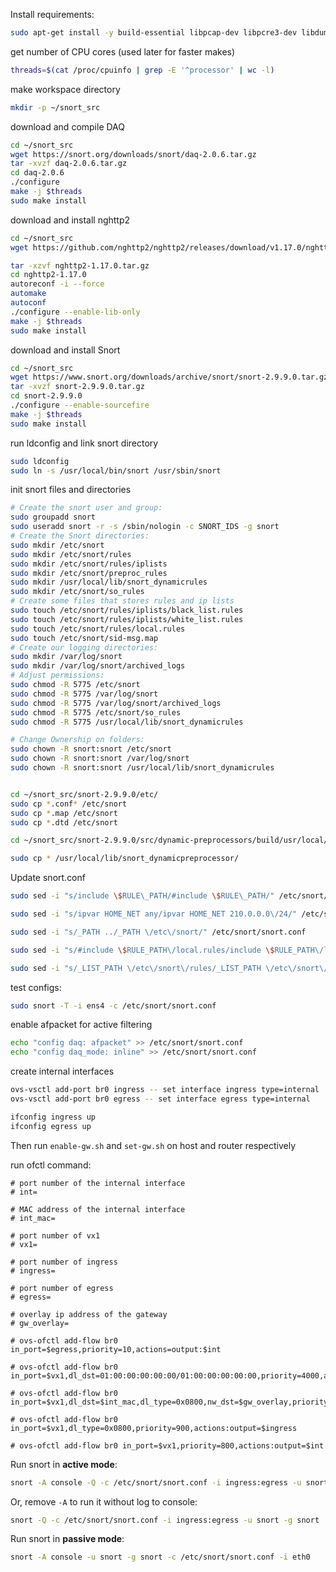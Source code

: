

Install requirements:

```bash
sudo apt-get install -y build-essential libpcap-dev libpcre3-dev libdumbnet-dev bison flex zlib1g-dev liblzma-dev openssl libssl-dev libnghttp2-dev
```

get number of CPU cores (used later for faster makes)

```bash
threads=$(cat /proc/cpuinfo | grep -E '^processor' | wc -l)
```

make workspace directory

```bash
mkdir -p ~/snort_src
```

download and compile DAQ

```bash
cd ~/snort_src
wget https://snort.org/downloads/snort/daq-2.0.6.tar.gz
tar -xvzf daq-2.0.6.tar.gz
cd daq-2.0.6
./configure
make -j $threads
sudo make install
```

download and install nghttp2

```bash
cd ~/snort_src
wget https://github.com/nghttp2/nghttp2/releases/download/v1.17.0/nghttp2-1.17.0.tar.gz

tar -xzvf nghttp2-1.17.0.tar.gz
cd nghttp2-1.17.0
autoreconf -i --force
automake
autoconf
./configure --enable-lib-only
make -j $threads
sudo make install
```

download and install Snort

```bash
cd ~/snort_src
wget https://www.snort.org/downloads/archive/snort/snort-2.9.9.0.tar.gz
tar -xvzf snort-2.9.9.0.tar.gz
cd snort-2.9.9.0
./configure --enable-sourcefire
make -j $threads
sudo make install
```

run ldconfig and link snort directory
```bash
sudo ldconfig
sudo ln -s /usr/local/bin/snort /usr/sbin/snort
```

init snort files and directories

```bash
# Create the snort user and group:
sudo groupadd snort
sudo useradd snort -r -s /sbin/nologin -c SNORT_IDS -g snort
# Create the Snort directories:
sudo mkdir /etc/snort
sudo mkdir /etc/snort/rules
sudo mkdir /etc/snort/rules/iplists
sudo mkdir /etc/snort/preproc_rules
sudo mkdir /usr/local/lib/snort_dynamicrules
sudo mkdir /etc/snort/so_rules
# Create some files that stores rules and ip lists
sudo touch /etc/snort/rules/iplists/black_list.rules
sudo touch /etc/snort/rules/iplists/white_list.rules
sudo touch /etc/snort/rules/local.rules
sudo touch /etc/snort/sid-msg.map
# Create our logging directories:
sudo mkdir /var/log/snort
sudo mkdir /var/log/snort/archived_logs
# Adjust permissions:
sudo chmod -R 5775 /etc/snort
sudo chmod -R 5775 /var/log/snort
sudo chmod -R 5775 /var/log/snort/archived_logs
sudo chmod -R 5775 /etc/snort/so_rules
sudo chmod -R 5775 /usr/local/lib/snort_dynamicrules

# Change Ownership on folders:
sudo chown -R snort:snort /etc/snort
sudo chown -R snort:snort /var/log/snort
sudo chown -R snort:snort /usr/local/lib/snort_dynamicrules


cd ~/snort_src/snort-2.9.9.0/etc/
sudo cp *.conf* /etc/snort
sudo cp *.map /etc/snort
sudo cp *.dtd /etc/snort

cd ~/snort_src/snort-2.9.9.0/src/dynamic-preprocessors/build/usr/local/lib/snort_dynamicpreprocessor/

sudo cp * /usr/local/lib/snort_dynamicpreprocessor/
```

Update snort.conf
```bash
sudo sed -i "s/include \$RULE\_PATH/#include \$RULE\_PATH/" /etc/snort/snort.conf

sudo sed -i "s/ipvar HOME_NET any/ipvar HOME_NET 210.0.0.0\/24/" /etc/snort/snort.conf

sudo sed -i "s/_PATH ../_PATH \/etc\/snort/" /etc/snort/snort.conf

sudo sed -i "s/#include \$RULE_PATH\/local.rules/include \$RULE_PATH\/local.rules/" /etc/snort/snort.conf

sudo sed -i "s/_LIST_PATH \/etc\/snort\/rules/_LIST_PATH \/etc\/snort\/rules\/iplists/" /etc/snort/snort.conf
```

test configs:
```bash
sudo snort -T -i ens4 -c /etc/snort/snort.conf
```

enable afpacket for active filtering

```bash
echo "config daq: afpacket" >> /etc/snort/snort.conf
echo "config daq_mode: inline" >> /etc/snort/snort.conf
```

create internal interfaces 

```bash
ovs-vsctl add-port br0 ingress -- set interface ingress type=internal
ovs-vsctl add-port br0 egress -- set interface egress type=internal

ifconfig ingress up
ifconfig egress up
```

Then run `enable-gw.sh` and `set-gw.sh` on host and router respectively

run ofctl command:
```
# port number of the internal interface
# int=

# MAC address of the internal interface
# int_mac=

# port number of vx1
# vx1=

# port number of ingress
# ingress=

# port number of egress
# egress=

# overlay ip address of the gateway
# gw_overlay=

# ovs-ofctl add-flow br0 in_port=$egress,priority=10,actions=output:$int

# ovs-ofctl add-flow br0 in_port=$vx1,dl_dst=01:00:00:00:00:00/01:00:00:00:00:00,priority=4000,actions=output:$int

# ovs-ofctl add-flow br0 in_port=$vx1,dl_dst=$int_mac,dl_type=0x0800,nw_dst=$gw_overlay,priority=1000,actions:output=$int

# ovs-ofctl add-flow br0 in_port=$vx1,dl_type=0x0800,priority=900,actions:output=$ingress

# ovs-ofctl add-flow br0 in_port=$vx1,priority=800,actions:output=$int
```

Run snort in **active mode**:

```bash
snort -A console -Q -c /etc/snort/snort.conf -i ingress:egress -u snort -g snort
```

Or, remove `-A` to run it without log to console:
```bash
snort -Q -c /etc/snort/snort.conf -i ingress:egress -u snort -g snort
```

Run snort in **passive mode**:

```bash
snort -A console -u snort -g snort -c /etc/snort/snort.conf -i eth0
```


